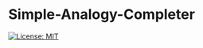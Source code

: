# Simple-Analogy-Completer
[![License: MIT](https://img.shields.io/badge/License-MIT-orange.svg)](https://opensource.org/licenses/MIT)

